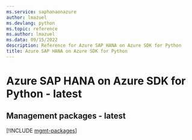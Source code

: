 ```yaml
---
ms.service: saphanaonazure
author: lmazuel
ms.devlang: python
ms.topic: reference
ms.author: lmazuel
ms.data: 09/15/2022
description: Reference for Azure SAP HANA on Azure SDK for Python
title: Azure SAP HANA on Azure SDK for Python
---
```

# Azure SAP HANA on Azure SDK for Python - latest

## Management packages - latest
[!INCLUDE [mgmt-packages](sap-hana-on-azure-mgmt-index.md)]